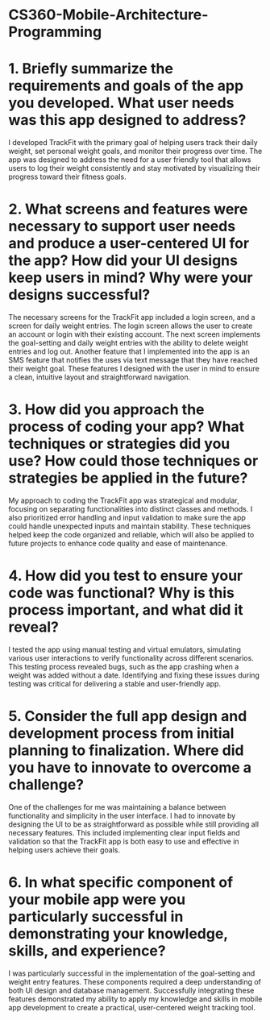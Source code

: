 # CS360-Mobile-Architecture-Programming

# 1. Briefly summarize the requirements and goals of the app you developed. What user needs was this app designed to address?
I developed TrackFit with the primary goal of helping users track their daily weight, set personal weight goals, and monitor their progress over time. The app was designed to address the need for a user friendly tool that allows users to log their weight consistently and stay motivated by visualizing their progress toward their fitness goals.

# 2. What screens and features were necessary to support user needs and produce a user-centered UI for the app? How did your UI designs keep users in mind? Why were your designs successful?
The necessary screens for the TrackFit app included a login screen, and a screen for daily weight entries. The login screen allows the user to create an account or login with their existing account. The next screen implements the goal-setting and daily weight entries with the ability to delete weight entries and log out. Another feature that I implemented into the app is an SMS feature that notifies the uses via text message that they have reached their weight goal. These features I designed with the user in mind to ensure a clean, intuitive layout and straightforward navigation. 

# 3. How did you approach the process of coding your app? What techniques or strategies did you use? How could those techniques or strategies be applied in the future?
My approach to coding the TrackFit app was strategical and modular, focusing on separating functionalities into distinct classes and methods. I also prioritized error handling and input validation to make sure the app could handle unexpected inputs and maintain stability. These techniques helped keep the code organized and reliable, which will also be applied to future projects to enhance code quality and ease of maintenance.

# 4. How did you test to ensure your code was functional? Why is this process important, and what did it reveal?
I tested the app using manual testing and virtual emulators, simulating various user interactions to verify functionality across different scenarios. This testing process revealed bugs, such as the app crashing when a weight was added without a date. Identifying and fixing these issues during testing was critical for delivering a stable and user-friendly app.

# 5. Consider the full app design and development process from initial planning to finalization. Where did you have to innovate to overcome a challenge?
One of the challenges for me was maintaining a balance between functionality and simplicity in the user interface. I had to innovate by designing the UI to be as straightforward as possible while still providing all necessary features. This included implementing clear input fields and validation so that the TrackFit app is both easy to use and effective in helping users achieve their goals.

# 6. In what specific component of your mobile app were you particularly successful in demonstrating your knowledge, skills, and experience?
I was particularly successful in the implementation of the goal-setting and weight entry features. These components required a deep understanding of both UI design and database management. Successfully integrating these features demonstrated my ability to apply my knowledge and skills in mobile app development to create a practical, user-centered weight tracking tool.



